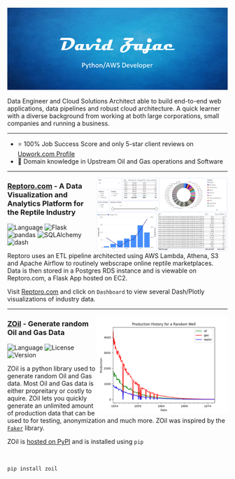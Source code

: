 <p align="center">
  <img width="auto" src="github-header.PNG" alt="Header">
</p>


Data Engineer and Cloud Solutions Architect able to build end-to-end web applications, data pipelines and robust cloud architecture. A quick learner with a diverse background from working at both large corporations, small companies and running a business.

---

 - ⭐ 100% Job Success Score and only 5-star client reviews on [Upwork.com Profile](https://www.upwork.com/freelancers/~01c133ff8ee4686b95)
 - 👷 Domain knowledge in Upstream Oil and Gas operations and Software

---

<p>
  <a href="https://github.com/davidzajac1/Reptoro"><img width="300" align='right' src="reptoro-dashboard.JPG"></a>
</p>


### [Reptoro.com](https://github.com/davidzajac1/Reptoro) - A Data Visualization and Analytics Platform for the Reptile Industry
![Language](https://img.shields.io/badge/Language-Python-success?style=flat)
![Flask](https://img.shields.io/badge/Flask-v2.0.1-informational?style=flat)
![pandas](https://img.shields.io/badge/pandas-v1.3.3-informational?style=flat)
![SQLAlchemy](https://img.shields.io/badge/SQLAlchemy-v1.4.23-informational?style=flat)
![dash](https://img.shields.io/badge/dash-v2.0.0-informational?style=flat)

Reptoro uses an ETL pipeline architected using AWS Lambda, Athena, S3 and Apache Airflow to routinely webscrape online reptile marketplaces. Data is then stored in a Postgres RDS instance and is viewable on Reptoro.com, a Flask App hosted on EC2.

Visit [Reptoro.com](https://reptoro.com/) and click on `Dashboard` to view several Dash/Plotly visualizations of industry data.

---

<p>
  <a href="https://github.com/davidzajac1/zoil"><img width="300" align='right' src="example_well.png"></a>
</p>


### [ZOil](https://github.com/davidzajac1/zoil) - Generate random Oil and Gas Data
![Language](https://img.shields.io/badge/Language-Python-success?style=flat)
![License](https://img.shields.io/badge/License-MIT-informational?style=flat)
![Version](https://img.shields.io/badge/Version-0.0.4-informational?style=flat)

ZOil is a python library used to generate random Oil and Gas data. Most Oil and Gas data is either propreitary or costly to aquire. ZOil lets you quickly generate an unlimited amount of production data that can be used to for testing, anonymization and much more. ZOil was inspired by the [`Faker`](https://github.com/joke2k/faker) library. 

ZOil is [hosted on PyPI](https://pypi.org/project/zoil/) and is installed using `pip`

<br />

```bash
pip install zoil
```
